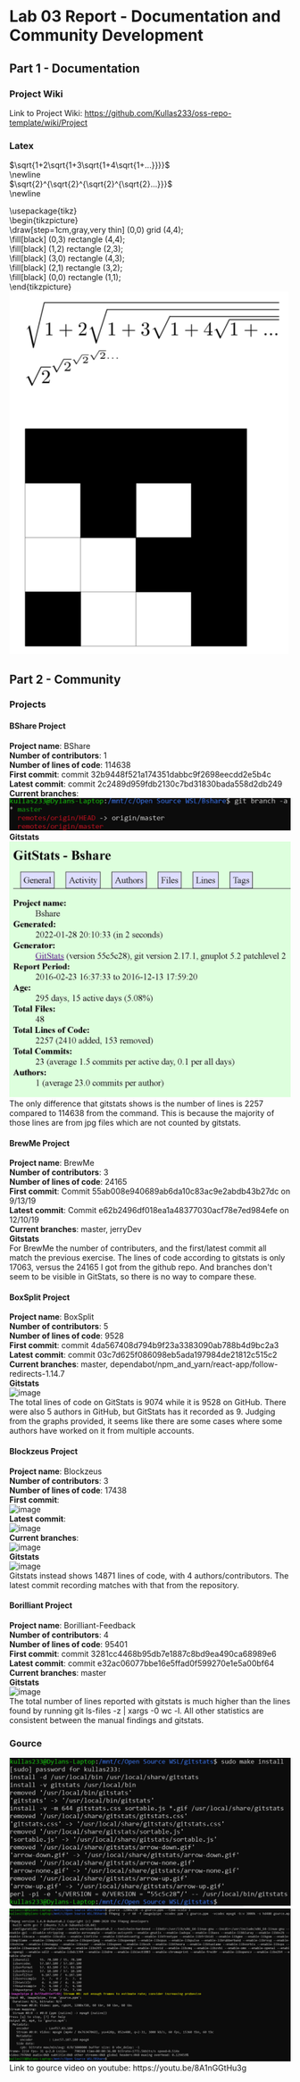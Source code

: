 # Lab 03 Report - Documentation and Community Development
## Part 1 - Documentation
### Project Wiki
Link to Project Wiki: https://github.com/Kullas233/oss-repo-template/wiki/Project

### Latex
$\sqrt{1+2\sqrt{1+3\sqrt{1+4\sqrt{1+...}}}}$  
\newline  
$\sqrt{2}^{\sqrt{2}^{\sqrt{2}^{\sqrt{2}...}}}$  
\newline  
  
\usepackage{tikz}  
\begin{tikzpicture}  
\draw[step=1cm,gray,very thin] (0,0) grid (4,4);  
\fill[black] (0,3) rectangle (4,4);  
\fill[black] (1,2) rectangle (2,3);  
\fill[black] (3,0) rectangle (4,3);  
\fill[black] (2,1) rectangle (3,2);  
\fill[black] (0,0) rectangle (1,1);  
\end{tikzpicture}  
<img src="images/latex.png" width="500" height="650">

## Part 2 - Community
### Projects
#### BShare Project
**Project name**: BShare  
**Number of contributors**: 1  
**Number of lines of code**: 114638  
**First commit**: commit 32b9448f521a174351dabbc9f2698eecdd2e5b4c  
**Latest commit**: commit 2c2489d959fdb2130c7bd31830bada558d2db249  
**Current branches**:  
![image](https://raw.githubusercontent.com/Kullas233/oss-repo-template/master/labs/lab-03/images/branches.png)  
**Gitstats**  
![image](https://raw.githubusercontent.com/Kullas233/oss-repo-template/master/labs/lab-03/images/gitstats.png)  
The only difference that gitstats shows is the number of lines is 2257 compared to 114638 from the command. This is because the majority of those lines are from jpg files which are not counted by gitstats.

#### BrewMe Project  
**Project name**: BrewMe  
**Number of contributors**: 3  
**Number of lines of code**: 24165  
**First commit**: Commit 55ab008e940689ab6da10c83ac9e2abdb43b27dc on 9/13/19  
**Latest commit**: Commit e62b2496df018ea1a48377030acf78e7ed984efe on 12/10/19  
**Current branches**: master, jerryDev  
**Gitstats**  
For BrewMe the number of contributers, and the first/latest commit all match the previous exercise. The lines of code according to gitstats is only 17063, versus the 24165 I got from the github repo. And branches don't seem to be visible in GitStats, so there is no way to compare these. 

#### BoxSplit Project
**Project name**: BoxSplit  
**Number of contributors**: 5  
**Number of lines of code**: 9528  
**First commit**: commit 4da567408d794b9f23a3383090ab788b4d9bc2a3  
**Latest commit**: commit 03c7d625f086098eb5ada197984de21812c515c2  
**Current branches**: master, dependabot/npm_and_yarn/react-app/follow-redirects-1.14.7  
**Gitstats**  
![image](https://user-images.githubusercontent.com/60198697/151603077-41a2c1dd-c44a-423c-98d8-6288467baea5.png)  
The total lines of code on GitStats is 9074 while it is 9528 on GitHub. There were also 5 authors in GitHub, but GitStats has it recorded as 9. Judging from the graphs provided, it seems like there are some cases where some authors have worked on it from multiple accounts.  

#### Blockzeus Project
**Project name**: Blockzeus  
**Number of contributors**: 3  
**Number of lines of code**: 17438  
**First commit**:  
![image](https://user-images.githubusercontent.com/60018973/151598504-2c70522b-8b93-4e63-bdcb-1a2fffaac15d.png)  
**Latest commit**:  
![image](https://user-images.githubusercontent.com/60018973/151598653-a623cd6a-bc83-4d8c-9902-b1ca7c18093d.png)  
**Current branches**:  
![image](https://user-images.githubusercontent.com/60018973/151598735-b770752a-280f-4f66-9c41-a3646c31b497.png)  
**Gitstats**  
![image](https://user-images.githubusercontent.com/60018973/151603164-b1be4068-4e11-426e-a8c9-bcc3b3cb6d63.png)  
Gitstats instead shows 14871 lines of code, with 4 authors/contributors. The latest commit recording matches with that from the repository.

#### Borilliant Project
**Project name**: Borilliant-Feedback  
**Number of contributors**: 4  
**Number of lines of code**: 95401  
**First commit**: commit 3281cc4468b95db7e1887c8bd9ea490ca68989e6  
**Latest commit**: commit e32ac06077bbe16e5ffad0f599270e1e5a00bf64  
**Current branches**: master  
**Gitstats**  
![image](https://user-images.githubusercontent.com/48782723/151601680-4e8bfec0-595f-460c-b503-47882b395ed3.png)  
The total number of lines reported with gitstats is much higher than the lines found by running git ls-files -z | xargs -0 wc -l. All other statistics are consistent between the manual findings and gitstats.

### Gource
<img src="images/make_install.png">  
<img src="images/gource.png">  
Link to gource video on youtube: https://youtu.be/8A1nGGtHu3g
